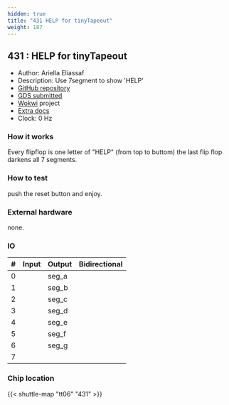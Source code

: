 ```yaml
---
hidden: true
title: "431 HELP for tinyTapeout"
weight: 187
---
```


## 431 : HELP for tinyTapeout

* Author: Ariella Eliassaf
* Description: Use 7segment to show 'HELP'
* [GitHub repository](https://github.com/AriellaE/tt06-help)
* [GDS submitted](https://github.com/AriellaE/tt06-help/actions/runs/8734282437)
* [Wokwi](https://wokwi.com/projects/395414987024660481) project
* [Extra docs](None)
* Clock: 0 Hz

<!---

This file is used to generate your project datasheet. Please fill in the information below and delete any unused
sections.

You can also include images in this folder and reference them in the markdown. Each image must be less than
512 kb in size, and the combined size of all images must be less than 1 MB.
-->


### How it works

Every flipflop is one letter of "HELP" (from top to buttom) the last flip flop darkens all 7 segments.

### How to test

push the reset button and enjoy.

### External hardware

none.


### IO

| # | Input          | Output         | Bidirectional   |
| - | -------------- | -------------- | --------------- |
| 0 |  | seg_a |  |
| 1 |  | seg_b |  |
| 2 |  | seg_c |  |
| 3 |  | seg_d |  |
| 4 |  | seg_e |  |
| 5 |  | seg_f |  |
| 6 |  | seg_g |  |
| 7 |  |  |  |

### Chip location

{{< shuttle-map "tt06" "431" >}}
